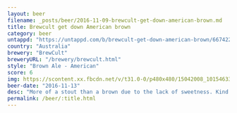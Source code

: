 ```yaml
---
layout: beer
filename: _posts/beer/2016-11-09-brewcult-get-down-american-brown.md
title: Brewcult get down American brown
category: beer
untappd: "https://untappd.com/b/brewcult-get-down-american-brown/667422"
country: "Australia"
brewery: "BrewCult"
breweryURL: "/brewery/brewcult.html"
style: "Brown Ale - American"
score: 6
img: https://scontent.xx.fbcdn.net/v/t31.0-0/p480x480/15042008_10154633846433745_6730955490670727997_o.jpg?_nc_cat=110&_nc_ohc=FeD316ckCDwAQnbBYNWzjgPqbEcjzMcQwKe09OO4zQ2vHzkkyqeBiUcbA&_nc_ht=scontent.xx&oh=b480e7a65b9d2a23cbf5e87975915f32&oe=5E469439
beer-date: "2016-11-13"
desc: "More of a stout than a brown due to the lack of sweetness. Kind of disappointing"
permalink: /beer/:title.html
---
```

